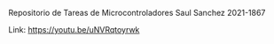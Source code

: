 Repositorio de Tareas de Microcontroladores
Saul Sanchez 2021-1867

Link: https://youtu.be/uNVRqtoyrwk
